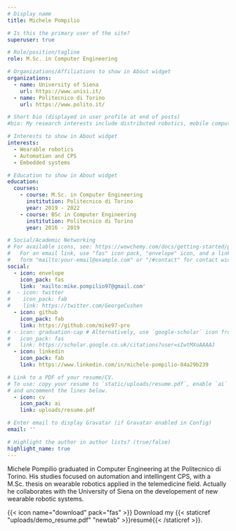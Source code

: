 ```yaml
---
# Display name
title: Michele Pompilio

# Is this the primary user of the site?
superuser: true

# Role/position/tagline
role: M.Sc. in Computer Engineering

# Organizations/Affiliations to show in About widget
organizations:
  - name: University of Siena
    url: https://www.unisi.it/
  - name: Politecnico di Torino
    url: https://www.polito.it/

# Short bio (displayed in user profile at end of posts)
#bio: My research interests include distributed robotics, mobile computing and programmable matter.

# Interests to show in About widget
interests:
  - Wearable robotics
  - Automation and CPS
  - Embedded systems

# Education to show in About widget
education:
  courses:
    - course: M.Sc. in Computer Engineering
      institution: Politecnico di Torino
      year: 2019 - 2022
    - course: BSc in Computer Engineering
      institution: Politecnico di Torino
      year: 2016 - 2019

# Social/Academic Networking
# For available icons, see: https://wowchemy.com/docs/getting-started/page-builder/#icons
#   For an email link, use "fas" icon pack, "envelope" icon, and a link in the
#   form "mailto:your-email@example.com" or "/#contact" for contact widget.
social:
  - icon: envelope
    icon_pack: fas
    link: 'mailto:mike.pompilio97@gmail.com'
#  - icon: twitter
#    icon_pack: fab
#    link: https://twitter.com/GeorgeCushen
  - icon: github
    icon_pack: fab
    link: https://github.com/mike97-pro
# - icon: graduation-cap # Alternatively, use `google-scholar` icon from `ai` icon pack
#   icon_pack: fas
#   link: https://scholar.google.co.uk/citations?user=sIwtMXoAAAAJ  
  - icon: linkedin
    icon_pack: fab
    link: https://www.linkedin.com/in/michele-pompilio-84a29b239

# Link to a PDF of your resume/CV.
# To use: copy your resume to `static/uploads/resume.pdf`, enable `ai` icons in `params.toml`,
# and uncomment the lines below.
  - icon: cv
    icon_pack: ai
    link: uploads/resume.pdf

# Enter email to display Gravatar (if Gravatar enabled in Config)
email: ''

# Highlight the author in author lists? (true/false)
highlight_name: true
---
```


Michele Pompilio graduated in Computer Engineering at the Politecnico di Torino. His studies focused on automation and intellingent CPS, with a M.Sc. thesis on wearable robotics applied in the telemedicine field. Actually he collaborates with the University of Siena on the developement of new wearable robotic systems.


{{< icon name="download" pack="fas" >}} Download my {{< staticref "uploads/demo_resume.pdf" "newtab" >}}resumé{{< /staticref >}}.
